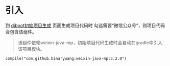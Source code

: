 # 引入

到 [diboot初始项目生成](https://www.diboot.com/g/) 页面生成项目代码时 勾选需要“微信公众号”，则项目代码会包含该组件。

> 该组件依赖weixin-java-mp，初始项目代码生成时会自动在gradle中引入该项目模块。

    compile("com.github.binarywang:weixin-java-mp:3.2.0")
